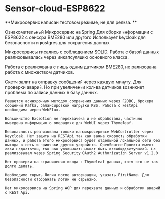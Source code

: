 # Sensor-cloud-ESP8622

**Микросервис написан тестовом режиме, не для релиза. **

Ознакомительный Микросервис на Spring Для сборки информации с ESP8622 с сенсора BME280 или другого
Использует keycloak для безопасности и postgres для сохранения данных

Микросервисы писались с соблюдением SOLID. Работа с базой данных реализовывалась через инкапсуляцию основного класса.

Работа с реализована с лишь одним датчиком BME280, не рализована работа с множеством датчиков.

Скетч залит на отправку сообщений через каждую минуту. Для проверки аварий. Но при увеличении кол-ва датчиков возникнет проблема по записи данных в базу данных. 


	Решается асинхронным методом сохранения данных через R2DBC, брокера соощений Kafka, балансировкой нагрузки K8S. Работа с RestApi необходима через WebFlux. 

	Большинство Exception не перехвачена и не обработана, частично выведена информация о операциях для WebUI через Thymeleaf.

	Безопасность реализована только на микросервисе WebController через Keycloak. Нет защиты на RESTApi так как важна скорость обработки данных, и работа этого микросервиса будет отдельной локальной сети без выхода в сеть и привязки других устройств. OpenSource Проекты имеют свои недостатки, так как уязвимость может быть всеобщедоступнеой. Не реализовывал через Spring Security OAuth2 Authorization Server v1.2.0

	Нет проверки на ограничения ввода в Thymeleaf данных, хотя это не так долго делать.

	Необходимо скрыть Логин после авторизации, указать FirstName. Для безопасности отображать логин не серьезно.

	Нет микросервиса на Spring AOP для перехвата данных и обработки аварий с REST Api.
